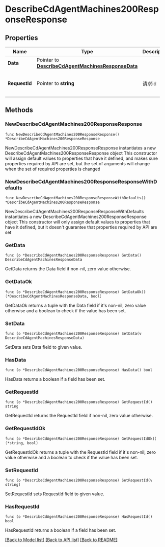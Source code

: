 # DescribeCdAgentMachines200ResponseResponse

## Properties

Name | Type | Description | Notes
------------ | ------------- | ------------- | -------------
**Data** | Pointer to [**DescribeCdAgentMachinesResponseData**](DescribeCdAgentMachinesResponseData.md) |  | [optional] 
**RequestId** | Pointer to **string** | 请求id | [optional] [default to "xxxxx"]

## Methods

### NewDescribeCdAgentMachines200ResponseResponse

`func NewDescribeCdAgentMachines200ResponseResponse() *DescribeCdAgentMachines200ResponseResponse`

NewDescribeCdAgentMachines200ResponseResponse instantiates a new DescribeCdAgentMachines200ResponseResponse object
This constructor will assign default values to properties that have it defined,
and makes sure properties required by API are set, but the set of arguments
will change when the set of required properties is changed

### NewDescribeCdAgentMachines200ResponseResponseWithDefaults

`func NewDescribeCdAgentMachines200ResponseResponseWithDefaults() *DescribeCdAgentMachines200ResponseResponse`

NewDescribeCdAgentMachines200ResponseResponseWithDefaults instantiates a new DescribeCdAgentMachines200ResponseResponse object
This constructor will only assign default values to properties that have it defined,
but it doesn't guarantee that properties required by API are set

### GetData

`func (o *DescribeCdAgentMachines200ResponseResponse) GetData() DescribeCdAgentMachinesResponseData`

GetData returns the Data field if non-nil, zero value otherwise.

### GetDataOk

`func (o *DescribeCdAgentMachines200ResponseResponse) GetDataOk() (*DescribeCdAgentMachinesResponseData, bool)`

GetDataOk returns a tuple with the Data field if it's non-nil, zero value otherwise
and a boolean to check if the value has been set.

### SetData

`func (o *DescribeCdAgentMachines200ResponseResponse) SetData(v DescribeCdAgentMachinesResponseData)`

SetData sets Data field to given value.

### HasData

`func (o *DescribeCdAgentMachines200ResponseResponse) HasData() bool`

HasData returns a boolean if a field has been set.

### GetRequestId

`func (o *DescribeCdAgentMachines200ResponseResponse) GetRequestId() string`

GetRequestId returns the RequestId field if non-nil, zero value otherwise.

### GetRequestIdOk

`func (o *DescribeCdAgentMachines200ResponseResponse) GetRequestIdOk() (*string, bool)`

GetRequestIdOk returns a tuple with the RequestId field if it's non-nil, zero value otherwise
and a boolean to check if the value has been set.

### SetRequestId

`func (o *DescribeCdAgentMachines200ResponseResponse) SetRequestId(v string)`

SetRequestId sets RequestId field to given value.

### HasRequestId

`func (o *DescribeCdAgentMachines200ResponseResponse) HasRequestId() bool`

HasRequestId returns a boolean if a field has been set.


[[Back to Model list]](../README.md#documentation-for-models) [[Back to API list]](../README.md#documentation-for-api-endpoints) [[Back to README]](../README.md)



